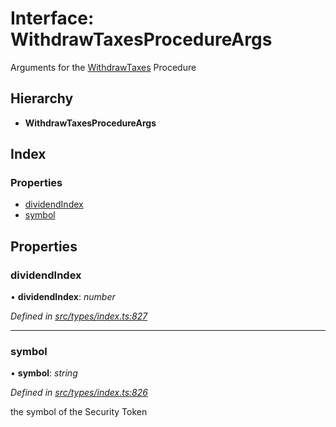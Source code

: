 # Interface: WithdrawTaxesProcedureArgs

Arguments for the [WithdrawTaxes](../enums/_types_index_.proceduretype.md#withdrawtaxes) Procedure

## Hierarchy

- **WithdrawTaxesProcedureArgs**

## Index

### Properties

- [dividendIndex](_types_index_.withdrawtaxesprocedureargs.md#dividendindex)
- [symbol](_types_index_.withdrawtaxesprocedureargs.md#symbol)

## Properties

### dividendIndex

• **dividendIndex**: _number_

_Defined in [src/types/index.ts:827](https://github.com/PolymathNetwork/polymath-sdk/blob/660aba8/src/types/index.ts#L827)_

---

### symbol

• **symbol**: _string_

_Defined in [src/types/index.ts:826](https://github.com/PolymathNetwork/polymath-sdk/blob/660aba8/src/types/index.ts#L826)_

the symbol of the Security Token
